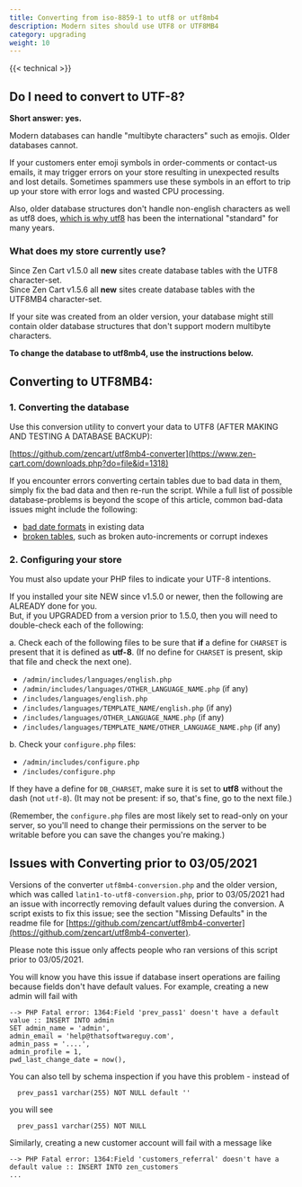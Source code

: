 ```yaml
---
title: Converting from iso-8859-1 to utf8 or utf8mb4
description: Modern sites should use UTF8 or UTF8MB4
category: upgrading 
weight: 10
---
```


{{< technical >}}

## Do I need to convert to UTF-8?

**Short answer: yes.**

Modern databases can handle "multibyte characters" such as emojis. Older databases cannot.

If your customers enter emoji symbols in order-comments or contact-us emails, it may trigger errors on your store resulting in unexpected results and lost details. Sometimes spammers use these symbols in an effort to trip up your store with error logs and wasted CPU processing.

Also, older database structures don't handle non-english characters as well as utf8 does, [which is why utf8](https://www.youtube.com/watch?v=MijmeoH9LT4) has been the international "standard" for many years.

### What does my store currently use?
Since Zen Cart v1.5.0 all **new** sites create database tables with the UTF8 character-set.<br>
Since Zen Cart v1.5.6 all **new** sites create database tables with the UTF8MB4 character-set.

If your site was created from an older version, your database might still contain older database structures that don't support modern multibyte characters.

**To change the database to utf8mb4, use the instructions below.**


## Converting to UTF8MB4:

### 1\. Converting the database
Use this conversion utility to convert your data to UTF8 (AFTER MAKING AND TESTING A DATABASE BACKUP): 

[https://github.com/zencart/utf8mb4-converter](https://www.zen-cart.com/downloads.php?do=file&id=1318)

If you encounter errors converting certain tables due to bad data in them, simply fix the bad data and then re-run the script. While a full list of possible database-problems is beyond the scope of this article, common bad-data issues might include the following: 
- [bad date formats](/user/upgrading/date_standardization/) in existing data
- [broken tables](/user/upgrading/fixing_broken_tables/), such as broken auto-increments or corrupt indexes

### 2\. Configuring your store

You must also update your PHP files to indicate your UTF-8 intentions. 

  If you installed your site NEW since v1.5.0 or newer, then the following are ALREADY done for you.<br>
  But, if you UPGRADED from a version prior to 1.5.0, then you will need to double-check each of the following:

a. Check each of the following files to be sure that **if** a define for `CHARSET` is present that it is defined as **utf-8**. (If no define for `CHARSET` is present, skip that file and check the next one).

  - `/admin/includes/languages/english.php`
  - `/admin/includes/languages/OTHER_LANGUAGE_NAME.php` (if any)
  - `/includes/languages/english.php`
  - `/includes/languages/TEMPLATE_NAME/english.php` (if any)
  - `/includes/languages/OTHER_LANGUAGE_NAME.php` (if any)
  - `/includes/languages/TEMPLATE_NAME/OTHER_LANGUAGE_NAME.php` (if any)
    
b. Check your `configure.php` files:
  - `/admin/includes/configure.php`
  - `/includes/configure.php`
  
  If they have a define for `DB_CHARSET`, make sure it is set to **utf8** without the dash (not `utf-8`). (It may not be present: if so, that's fine, go to the next file.)
  
  (Remember, the `configure.php` files are most likely set to read-only on your server, so you'll need to change their permissions on the server to be writable before you can save the changes you're making.)  
 
## Issues with Converting prior to 03/05/2021 

Versions of the converter `utf8mb4-conversion.php` and the older version, which was called `latin1-to-utf8-conversion.php`, prior to 03/05/2021 had an issue with incorrectly removing default values during the conversion.  A script exists to fix this issue; see the section "Missing Defaults" in the readme file for [https://github.com/zencart/utf8mb4-converter](https://github.com/zencart/utf8mb4-converter). 

Please note this issue only affects people who ran versions of this script prior to 03/05/2021. 

You will know you have this issue if database insert operations are failing because fields don't have default values.  For example, creating a new admin will fail with 

```
--> PHP Fatal error: 1364:Field 'prev_pass1' doesn't have a default value :: INSERT INTO admin
SET admin_name = 'admin',
admin_email = 'help@thatsoftwareguy.com',
admin_pass = '....',
admin_profile = 1,
pwd_last_change_date = now(),
```
You can also tell by schema inspection if you have this problem - instead of 

```
  prev_pass1 varchar(255) NOT NULL default '' 
```

you will see 

```
  prev_pass1 varchar(255) NOT NULL 
```

Similarly, creating a new customer account will fail with a message like 

```
--> PHP Fatal error: 1364:Field 'customers_referral' doesn't have a default value :: INSERT INTO zen_customers 
...
```
